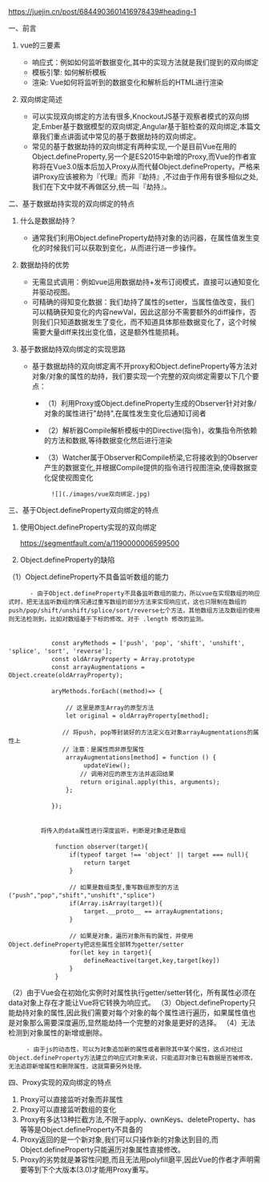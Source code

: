 https://juejin.cn/post/6844903601416978439#heading-1

一、前言

  1. vue的三要素

       - 响应式：例如如何监听数据变化,其中的实现方法就是我们提到的双向绑定
       - 模板引擎: 如何解析模板
       - 渲染: Vue如何将监听到的数据变化和解析后的HTML进行渲染

  2. 双向绑定简述

     - 可以实现双向绑定的方法有很多,KnockoutJS基于观察者模式的双向绑定,Ember基于数据模型的双向绑定,Angular基于脏检查的双向绑定,本篇文章我们重点讲面试中常见的基于数据劫持的双向绑定。
     - 常见的基于数据劫持的双向绑定有两种实现,一个是目前Vue在用的Object.defineProperty,另一个是ES2015中新增的Proxy,而Vue的作者宣称将在Vue3.0版本后加入Proxy从而代替Object.defineProperty。严格来讲Proxy应该被称为『代理』而非『劫持』,不过由于作用有很多相似之处,我们在下文中就不再做区分,统一叫『劫持』。


二、基于数据劫持实现的双向绑定的特点

   1. 什么是数据劫持？

        - 通常我们利用Object.defineProperty劫持对象的访问器，在属性值发生变化的时候我们可以获取到变化，从而进行进一步操作。

   2. 数据劫持的优势

        - 无需显式调用：例如vue运用数据劫持+发布订阅模式，直接可以通知变化并驱动视图。
        - 可精确的得知变化数据：我们劫持了属性的setter，当属性值改变，我们可以精确获知变化的内容newVal，因此这部分不需要额外的diff操作，否则我们只知道数据发生了变化，而不知道具体那些数据变化了，这个时候需要大量diff来找出变化值，这是额外性能损耗。

   3. 基于数据劫持双向绑定的实现思路

        - 基于数据劫持的双向绑定离不开proxy和Object.defineProperty等方法对对象/对象的属性的劫持，我们要实现一个完整的双向绑定需要以下几个要点：
        
           - （1）利用Proxy或Object.defineProperty生成的Observer针对对象/对象的属性进行"劫持",在属性发生变化后通知订阅者
           - （2）解析器Compile解析模板中的Directive(指令)，收集指令所依赖的方法和数据,等待数据变化然后进行渲染
           - （3）Watcher属于Observer和Compile桥梁,它将接收到的Observer产生的数据变化,并根据Compile提供的指令进行视图渲染,使得数据变化促使视图变化

                   ![](./images/vue双向绑定.jpg)


三、基于Object.defineProperty双向绑定的特点

  1. 使用Object.defineProperty实现的双向绑定
  
      https://segmentfault.com/a/1190000006599500

  2. Object.defineProperty的缺陷

   （1）Object.defineProperty不具备监听数组的能力

          - 由于Object.defineProperty不具备监听数组的能力，所以vue在实现数组的响应式时，把无法监听数组的情况通过重写数组的部分方法来实现响应式，这也只限制在数组的push/pop/shift/unshift/splice/sort/reverse七个方法，其他数组方法及数组的使用则无法检测到，比如对数组基于下标的修改、对于 .length 修改的监测。


                const aryMethods = ['push', 'pop', 'shift', 'unshift', 'splice', 'sort', 'reverse'];
                const oldArrayProperty = Array.prototype
				const arrayAugmentations = Object.create(oldArrayProperty);
				
				aryMethods.forEach((method)=> {
				
				    // 这里是原生Array的原型方法
				    let original = oldArrayProperty[method];
				
				   // 将push, pop等封装好的方法定义在对象arrayAugmentations的属性上
				   // 注意：是属性而非原型属性
				    arrayAugmentations[method] = function () {
				         updateView();
				        // 调用对应的原生方法并返回结果
				        return original.apply(this, arguments);
				    };
				
				});
				
				
             将传入的data属性进行深度监听，判断是对象还是数组

                 function observer(target){
				     if(typeof target !== 'object' || target === null){
				         return target
				     }
				 
				     // 如果是数组类型,重写数组原型的方法("push","pop","shift","unshift","splice")
				     if(Array.isArray(target)){
				         target.__proto__ == arrayAugmentations;
				     }
				 
				     // 如果是对象，遍历对象所有的属性，并使用Object.defineProperty把这些属性全部转为getter/setter
				     for(let key in target){
				         defineReactive(target,key,target[key])
				     }
				 }




   （2）由于Vue会在初始化实例时对属性执行getter/setter转化，所有属性必须在data对象上存在才能让Vue将它转换为响应式。
   （3）Object.defineProperty只能劫持对象的属性,因此我们需要对每个对象的每个属性进行遍历，如果属性值也是对象那么需要深度遍历,显然能劫持一个完整的对象是更好的选择。
   （4）无法检测到对象属性的新增或删除。

         - 由于js的动态性，可以为对象追加新的属性或者删除其中某个属性，这点对经过Object.defineProperty方法建立的响应式对象来说，只能追踪对象已有数据是否被修改，无法追踪新增属性和删除属性，这就需要另外处理。
         

四、Proxy实现的双向绑定的特点

   1. Proxy可以直接监听对象而非属性
   2. Proxy可以直接监听数组的变化
   3. Proxy有多达13种拦截方法,不限于apply、ownKeys、deleteProperty、has等等是Object.defineProperty不具备的
   4. Proxy返回的是一个新对象,我们可以只操作新的对象达到目的,而Object.defineProperty只能遍历对象属性直接修改。
   5. Proxy的劣势就是兼容性问题,而且无法用polyfill磨平,因此Vue的作者才声明需要等到下个大版本(3.0)才能用Proxy重写。





  